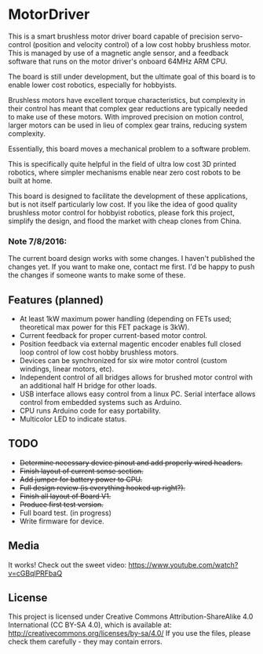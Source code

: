 # MotorDriver


This is a smart brushless motor driver board capable of precision servo-control (position and velocity control) of a low cost hobby brushless motor. This is managed by use of a magnetic angle sensor, and a feedback software that runs on the motor driver's onboard 64MHz ARM CPU.

The board is still under development, but the ultimate goal of this board is to enable lower cost robotics, especially for hobbyists.

Brushless motors have excellent torque characteristics, but complexity in their control has meant that complex gear reductions are typically needed to make use of these motors. With improved precision on motion control, larger motors can be used in lieu of complex gear trains, reducing system complexity.

Essentially, this board moves a mechanical problem to a software problem.

This is specifically quite helpful in the field of ultra low cost 3D printed robotics, where simpler mechanisms enable near zero cost robots to be built at home.

This board is designed to facilitate the development of these applications, but is not itself particularly low cost. If you like the idea of good quality brushless motor control for hobbyist robotics, please fork this project, simplify the design, and flood the market with cheap clones from China.


### Note 7/8/2016:
The current board design works with some changes. I haven't published the changes yet. If you want to make one, contact me first. I'd be happy to push the changes if someone wants to make some of these.


Features (planned)
------

* At least 1kW maximum power handling (depending on FETs used; theoretical max power for this FET package is 3kW).
* Current feedback for proper current-based motor control.
* Position feedback via external magentic encoder enables full closed loop control of low cost hobby brushless motors.
* Devices can be synchronized for six wire motor control (custom windings, linear motors, etc).
* Independent control of all bridges allows for brushed motor control with an additional half H bridge for other loads.
* USB interface allows easy control from a linux PC. Serial interface allows control from embedded systems such as Arduino.
* CPU runs Arduino code for easy portability.
* Multicolor LED to indicate status.

TODO
-----

* ~~Determine necessary device pinout and add properly wired headers.~~
* ~~Finish layout of current sense section.~~
* ~~Add jumper for battery power to CPU.~~
* ~~Full design review (is everything hooked up right?).~~
* ~~Finish all layout of Board V1.~~
* ~~Produce first test version.~~
* Full board test. (in progress)
* Write firmware for device.

Media
-----
It works! Check out the sweet video:
https://www.youtube.com/watch?v=cGBqlPRFbaQ


License
-----

This project is licensed under Creative Commons Attribution-ShareAlike 4.0 International (CC BY-SA 4.0), which is available at: http://creativecommons.org/licenses/by-sa/4.0/ If you use the files, please check them carefully - they may contain errors.
